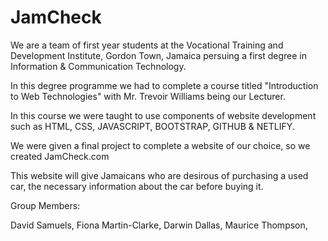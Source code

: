 # JamCheck

We are a team of first year students at the Vocational Training and Development Institute, Gordon Town, Jamaica persuing a first degree in Information & Communication Technology.

In this degree programme we had to complete a course titled "Introduction to Web Technologies" with Mr. Trevoir Williams being our Lecturer.

In this course we were taught to use components of website development such as HTML, CSS, JAVASCRIPT, BOOTSTRAP, GITHUB & NETLIFY.

We were given a final project to complete a website of our choice, so we created JamCheck.com

This website will give Jamaicans who are desirous of purchasing a used car, the necessary information about the car before buying it.

Group Members:

David Samuels, 
Fiona Martin-Clarke,
Darwin Dallas,
Maurice Thompson,
